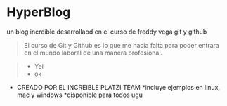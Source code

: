 # HyperBlog
un blog increible desarrollaod en el curso de freddy vega git y github

>El curso de Git y Github es lo que me hacia falta para poder entrara en el mundo laboral de una manera profesional.

>- Yei
>- ok



* CREADO POR EL INCREIBLE PLATZI TEAM
*incluye ejemplos en linux, mac y windows
*disponible para todos ugu
